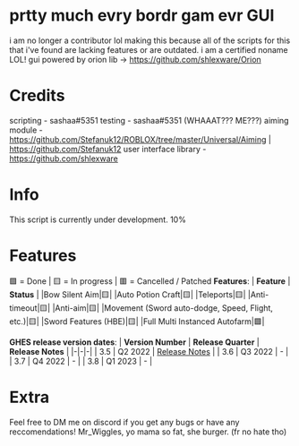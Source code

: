 # prtty much evry bordr gam evr GUI

i am no longer a contributor lol
making this because all of the scripts for this that i've found are lacking features or are outdated.
i am a certified noname LOL!
gui powered by orion lib -> https://github.com/shlexware/Orion

# Credits
scripting - sashaa#5351
testing - sashaa#5351 (WHAAAT??? ME???)
aiming module - https://github.com/Stefanuk12/ROBLOX/tree/master/Universal/Aiming | https://github.com/Stefanuk12
user interface library - https://github.com/shlexware

# Info
This script is currently under development.
10%

# Features
🟩 = Done | 🟨 = In progress | 🟥 = Cancelled / Patched
**Features**:
| **Feature** | **Status** |
|Bow Silent Aim|🟨|
|Auto Potion Craft|🟨|
|Teleports|🟨|
|Anti-timeout|🟨|
|Anti-aim|🟨|
|Movement (Sword auto-dodge, Speed, Flight, etc.)|🟨|
|Sword Features (HBE)|🟨|
|Full Multi Instanced Autofarm|🟩|

**GHES release version dates**:
| **Version Number** | **Release Quarter** | **Release Notes** |
|-|-|-|
| 3.5 | Q2 2022 | [Release Notes](https://docs.github.com/en/enterprise-server@3.5/admin/release-notes) |
| 3.6 | Q3 2022 | - |
| 3.7 | Q4 2022 | - |
| 3.8 | Q1 2023 | - |


# Extra
Feel free to DM me on discord if you get any bugs or have any reccomendations!
Mr_Wiggles, yo mama so fat, she burger. (fr no hate tho)
